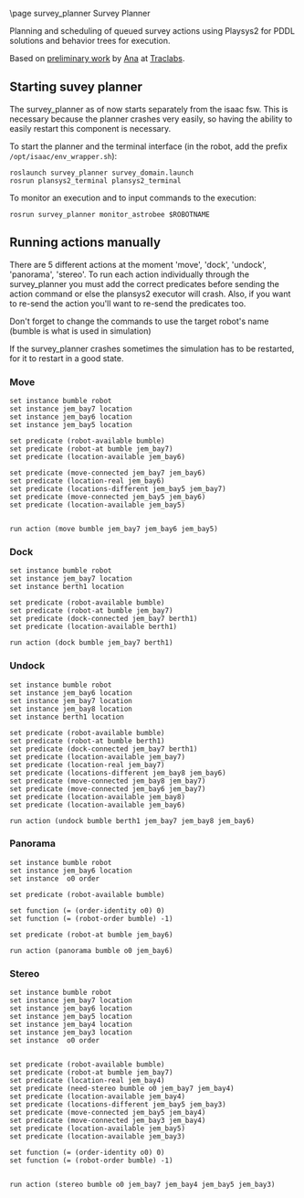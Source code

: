 \page survey_planner Survey Planner

Planning and scheduling of queued survey actions using Playsys2 for PDDL solutions and behavior trees for execution.

Based on [preliminary work](https://github.com/traclabs/astrobee_task_planning_ws) by [Ana](https://github.com/ana-GT) at [Traclabs](https://traclabs.com).

## Starting suvey planner

The survey_planner as of now starts separately from the isaac fsw. This is necessary because the planner crashes very easily, so having the ability to easily restart this component is necessary.

To start the planner and the terminal interface (in the robot, add the prefix `/opt/isaac/env_wrapper.sh`):

    roslaunch survey_planner survey_domain.launch
    rosrun plansys2_terminal plansys2_terminal

To monitor an execution and to input commands to the execution:

    rosrun survey_planner monitor_astrobee $ROBOTNAME

## Running actions manually

There are 5 different actions at the moment 'move', 'dock', 'undock', 'panorama', 'stereo'.
To run each action individually through the survey_planner you must add the correct predicates before sending the action command or else the plansys2 executor will crash. Also, if you want to re-send the action you'll want to re-send the predicates too.

Don't forget to change the commands to use the target robot's name (bumble is what is used in simulation)

If the survey_planner crashes sometimes the simulation has to be restarted, for it to restart in a good state.

### Move

    set instance bumble robot
    set instance jem_bay7 location
    set instance jem_bay6 location
    set instance jem_bay5 location

    set predicate (robot-available bumble)
    set predicate (robot-at bumble jem_bay7)
    set predicate (location-available jem_bay6)

    set predicate (move-connected jem_bay7 jem_bay6)
    set predicate (location-real jem_bay6)
    set predicate (locations-different jem_bay5 jem_bay7)
    set predicate (move-connected jem_bay5 jem_bay6)
    set predicate (location-available jem_bay5)


    run action (move bumble jem_bay7 jem_bay6 jem_bay5)

### Dock

    set instance bumble robot
    set instance jem_bay7 location
    set instance berth1 location

    set predicate (robot-available bumble)
    set predicate (robot-at bumble jem_bay7)
    set predicate (dock-connected jem_bay7 berth1)
    set predicate (location-available berth1)

    run action (dock bumble jem_bay7 berth1)


### Undock


    set instance bumble robot
    set instance jem_bay6 location
    set instance jem_bay7 location
    set instance jem_bay8 location
    set instance berth1 location

    set predicate (robot-available bumble)
    set predicate (robot-at bumble berth1)
    set predicate (dock-connected jem_bay7 berth1)
    set predicate (location-available jem_bay7)
    set predicate (location-real jem_bay7)
    set predicate (locations-different jem_bay8 jem_bay6)
    set predicate (move-connected jem_bay8 jem_bay7)
    set predicate (move-connected jem_bay6 jem_bay7)
    set predicate (location-available jem_bay8)
    set predicate (location-available jem_bay6)

    run action (undock bumble berth1 jem_bay7 jem_bay8 jem_bay6)


### Panorama

    set instance bumble robot
    set instance jem_bay6 location
    set instance  o0 order

    set predicate (robot-available bumble)

    set function (= (order-identity o0) 0)
    set function (= (robot-order bumble) -1)

    set predicate (robot-at bumble jem_bay6)

    run action (panorama bumble o0 jem_bay6)


### Stereo


    set instance bumble robot
    set instance jem_bay7 location
    set instance jem_bay6 location
    set instance jem_bay5 location
    set instance jem_bay4 location
    set instance jem_bay3 location
    set instance  o0 order


    set predicate (robot-available bumble)
    set predicate (robot-at bumble jem_bay7)
    set predicate (location-real jem_bay4)
    set predicate (need-stereo bumble o0 jem_bay7 jem_bay4)
    set predicate (location-available jem_bay4)
    set predicate (locations-different jem_bay5 jem_bay3)
    set predicate (move-connected jem_bay5 jem_bay4)
    set predicate (move-connected jem_bay3 jem_bay4)
    set predicate (location-available jem_bay5)
    set predicate (location-available jem_bay3)

    set function (= (order-identity o0) 0)
    set function (= (robot-order bumble) -1)


    run action (stereo bumble o0 jem_bay7 jem_bay4 jem_bay5 jem_bay3)